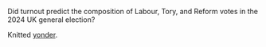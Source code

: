 Did turnout predict the composition of Labour, Tory, and Reform votes in the 2024 UK general election?

Knitted [yonder](https://inductivestep.github.io/colm-test/compos.html).
